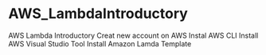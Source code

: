 # AWS_LambdaIntroductory
AWS Lambda Introductory
Creat new account on AWS
Instal AWS CLI
Install AWS Visual Studio Tool
Install Amazon Lamda Template
